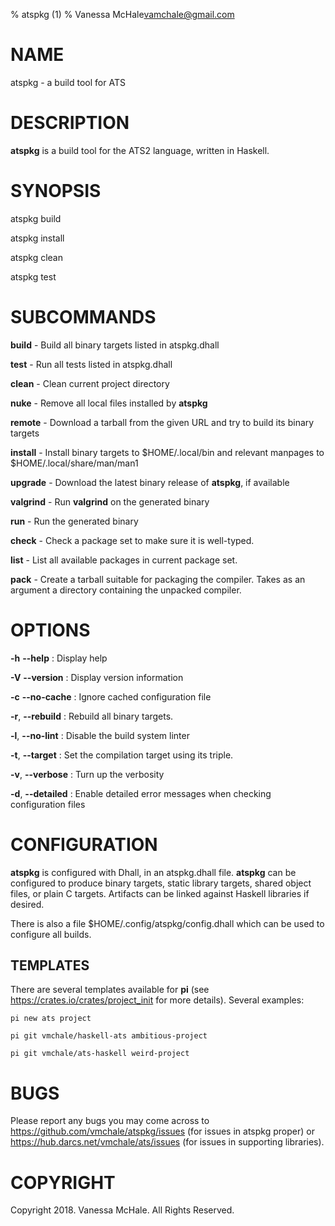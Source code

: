 % atspkg (1)
% Vanessa McHale<vamchale@gmail.com>

# NAME

atspkg - a build tool for ATS

# DESCRIPTION

**atspkg** is a build tool for the ATS2 language, written in Haskell.

# SYNOPSIS

  atspkg build

  atspkg install

  atspkg clean

  atspkg test

# SUBCOMMANDS

**build** - Build all binary targets listed in atspkg.dhall

**test** - Run all tests listed in atspkg.dhall

**clean** - Clean current project directory

**nuke** - Remove all local files installed by **atspkg**

**remote** - Download a tarball from the given URL and try to build its binary
targets

**install** - Install binary targets to $HOME/.local/bin and relevant manpages
to $HOME/.local/share/man/man1

**upgrade** - Download the latest binary release of **atspkg**, if available

**valgrind** - Run **valgrind** on the generated binary

**run** - Run the generated binary

**check** - Check a package set to make sure it is well-typed.

**list** - List all available packages in current package set.

**pack** - Create a tarball suitable for packaging the compiler. Takes as an
argument a directory containing the unpacked compiler.

# OPTIONS

**-h** **-\-help**
:   Display help

**-V** **-\-version**
:   Display version information

**-c** **-\-no-cache**
:   Ignore cached configuration file

**-r**, **-\-rebuild**
:   Rebuild all binary targets.

**-l**, **-\-no-lint**
:   Disable the build system linter

**-t**, **-\-target**
:   Set the compilation target using its triple.

**-v**, **-\-verbose**
:   Turn up the verbosity

**-d**, **-\-detailed**
:   Enable detailed error messages when checking configuration files

# CONFIGURATION

**atspkg** is configured with Dhall, in an atspkg.dhall file. **atspkg** can be
configured to produce binary targets, static library targets, shared object
files, or plain C targets. Artifacts can be linked against Haskell libraries if
desired.

There is also a file $HOME/.config/atspkg/config.dhall which can be used to
configure all builds.

## TEMPLATES

There are several templates available for **pi** (see
https://crates.io/crates/project_init for more details). Several examples:

```
pi new ats project
```

```
pi git vmchale/haskell-ats ambitious-project
```

```
pi git vmchale/ats-haskell weird-project
```

# BUGS

Please report any bugs you may come across to
https://github.com/vmchale/atspkg/issues (for issues in atspkg proper) or
https://hub.darcs.net/vmchale/ats/issues (for issues in supporting libraries).

# COPYRIGHT

Copyright 2018. Vanessa McHale. All Rights Reserved.
